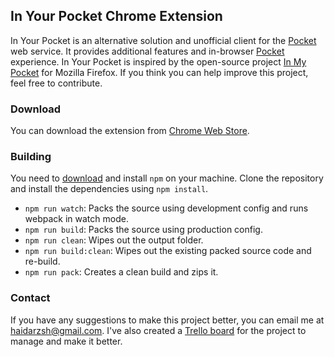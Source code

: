 ## In Your Pocket Chrome Extension

In Your Pocket is an alternative solution and unofficial client for the [Pocket](https://getpocket.com) web service. It provides additional features and in-browser [Pocket](https://getpocket.com) experience. In Your Pocket is inspired by the open-source project [In My Pocket](https://addons.mozilla.org/en-US/firefox/addon/in-my-pocket/) for Mozilla Firefox. If you think you can help improve this project, feel free to contribute.

### Download

You can download the extension from [Chrome Web Store](https://chrome.google.com/webstore/detail/in-your-pocket).

### Building

You need to [download](https://nodejs.org) and install `npm` on your machine. Clone the repository and install the dependencies using `npm install`.

* `npm run watch`: Packs the source using development config and runs webpack in watch mode.
* `npm run build`: Packs the source using production config.
* `npm run clean`: Wipes out the output folder.
* `npm run build:clean`: Wipes out the existing packed source code and re-build.
* `npm run pack`: Creates a clean build and zips it.

### Contact

If you have any suggestions to make this project better, you can email me at haidarzsh@gmail.com. I've also created a [Trello board](https://trello.com/b/WH2PPRZz) for the project to manage and make it better.
